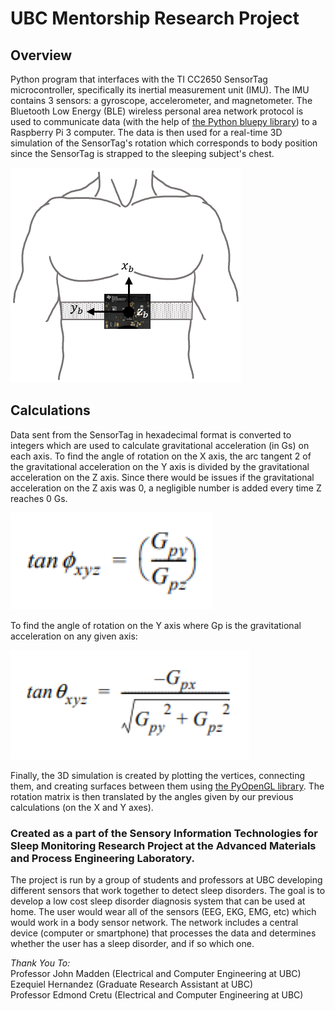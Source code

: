 # UBC Mentorship Research Project
## Overview
Python program that interfaces with the TI CC2650 SensorTag microcontroller, specifically its inertial measurement unit (IMU). The IMU contains 3 sensors: a gyroscope, accelerometer, and magnetometer. The Bluetooth Low Energy (BLE) wireless personal area network protocol is used to communicate data (with the help of [the Python bluepy library](http://ianharvey.github.io/bluepy-doc/ "Bluepy Documentation")) to a Raspberry Pi 3 computer. The data is then used for a real-time 3D simulation of the SensorTag's rotation which corresponds to body position since the SensorTag is strapped to the sleeping subject's chest.

![Position on chest](README-files/sensortag-position.png)

## Calculations
Data sent from the SensorTag in hexadecimal format is converted to integers which are used to calculate gravitational acceleration (in Gs) on each axis. To find the angle of rotation on the X axis, the arc tangent 2 of the gravitational acceleration on the Y axis is divided by the gravitational acceleration on the Z axis. Since there would be issues if the gravitational acceleration on the Z axis was 0, a negligible number is added every time Z reaches 0 Gs.

![X axis calculation](README-files/x-calculation.png)

To find the angle of rotation on the Y axis where Gp is the gravitational acceleration on any given axis:

![Y axis calculation](README-files/y-calculation.png)

Finally, the 3D simulation is created by plotting the vertices, connecting them, and creating surfaces between them using [the PyOpenGL library](http://pyopengl.sourceforge.net/ "PyOpenGL library"). The rotation matrix is then translated by the angles given by our previous calculations (on the X and Y axes).

### Created as a part of the Sensory Information Technologies for Sleep Monitoring Research Project at the Advanced Materials and Process Engineering Laboratory.

The project is run by a group of students and professors at UBC developing different sensors that work together to detect sleep disorders. The goal is to develop a low cost sleep disorder diagnosis system that can be used at home. The user would wear all of the sensors (EEG, EKG, EMG, etc) which would work in a body sensor network. The network includes a central device (computer or smartphone) that processes the data and determines whether the user has a sleep disorder, and if so which one.

*Thank You To:*  
Professor John Madden (Electrical and Computer Engineering at UBC)  
Ezequiel Hernandez (Graduate Research Assistant at UBC)  
Professor Edmond Cretu (Electrical and Computer Engineering at UBC)  
